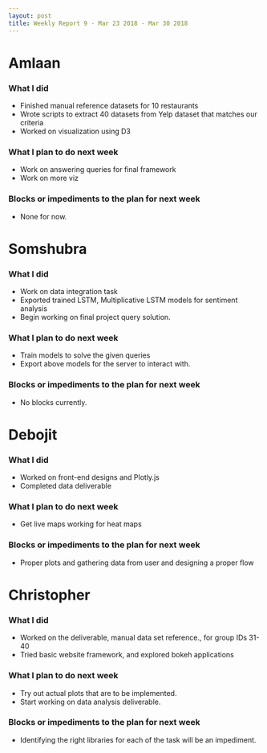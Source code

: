 ```yaml
---
layout: post
title: Weekly Report 9 - Mar 23 2018 - Mar 30 2018
---
```


# Amlaan

### What I did

- Finished manual reference datasets for 10 restaurants
- Wrote scripts to extract 40 datasets from Yelp dataset that matches our criteria
- Worked on visualization using D3

### What I plan to do next week

- Work on answering queries for final framework
- Work on more viz

### Blocks or impediments to the plan for next week

- None for now.

# Somshubra

### What I did

- Work on data integration task
- Exported trained LSTM, Multiplicative LSTM models for sentiment analysis
- Begin working on final project query solution.

### What I plan to do next week

- Train models to solve the given queries
- Export above models for the server to interact with.

### Blocks or impediments to the plan for next week

- No blocks currently.

# Debojit

### What I did
- Worked on front-end designs and Plotly.js
- Completed data deliverable

### What I plan to do next week
- Get live maps working for heat maps

### Blocks or impediments to the plan for next week
- Proper plots and gathering data from user and designing a proper flow

# Christopher

### What I did
- Worked on the deliverable, manual data set reference., for group IDs 31-40
- Tried basic website framework, and explored bokeh applications

### What I plan to do next week
- Try out actual plots that are to be implemented.
- Start working on data analysis deliverable.

### Blocks or impediments to the plan for next week
- Identifying the right libraries for each of the task will be an impediment.
